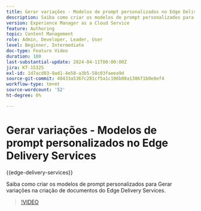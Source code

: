 ```yaml
---
title: Gerar variações - Modelos de prompt personalizados no Edge Delivery Services
description: Saiba como criar os modelos de prompt personalizados para Gerar variações na criação de documentos do Edge Delivery Services.
version: Experience Manager as a Cloud Service
feature: Authoring
topic: Content Management
role: Admin, Developer, Leader, User
level: Beginner, Intermediate
doc-type: Feature Video
duration: 100
last-substantial-update: 2024-04-11T00:00:00Z
jira: KT-15325
exl-id: 1d7acd03-9ad1-4e58-a3b5-58c03faeea9d
source-git-commit: 48433a5367c281cf5a1c106b08a1306f1b0e8ef4
workflow-type: tm+mt
source-wordcount: '52'
ht-degree: 0%

---
```


# Gerar variações - Modelos de prompt personalizados no Edge Delivery Services

{{edge-delivery-services}}

Saiba como criar os modelos de prompt personalizados para Gerar variações na criação de documentos do Edge Delivery Services.

>[!VIDEO](https://video.tv.adobe.com/v/3438504/?learn=on&captions=por_br)


